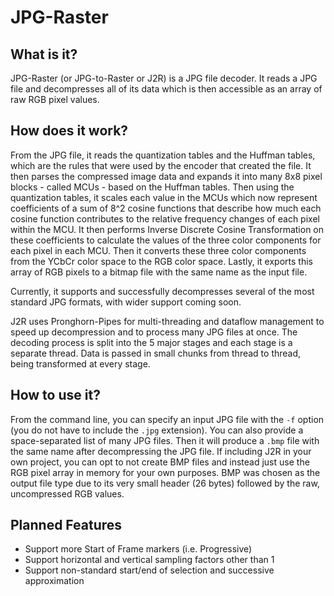 # JPG-Raster
## What is it?
JPG-Raster (or JPG-to-Raster or J2R) is a JPG file decoder.
It reads a JPG file and decompresses all of its data which is then accessible as an array of raw RGB pixel values.

## How does it work?
From the JPG file, it reads the quantization tables and the Huffman tables, which are the rules that were used by the encoder that created the file.
It then parses the compressed image data and expands it into many 8x8 pixel blocks - called MCUs - based on the Huffman tables.
Then using the quantization tables, it scales each value in the MCUs which now represent coefficients of a sum of 8^2 cosine functions that describe how much each cosine function contributes to the relative frequency changes of each pixel within the MCU.
It then performs Inverse Discrete Cosine Transformation on these coefficients to calculate the values of the three color components for each pixel in each MCU.
Then it converts these three color components from the YCbCr color space to the RGB color space.
Lastly, it exports this array of RGB pixels to a bitmap file with the same name as the input file.

Currently, it supports and successfully decompresses several of the most standard JPG formats, with wider support coming soon.

J2R uses Pronghorn-Pipes for multi-threading and dataflow management to speed up decompression and to process many JPG files at once. The decoding process is split into the 5 major stages and each stage is a separate thread. Data is passed in small chunks from thread to thread, being transformed at every stage.

## How to use it?
From the command line, you can specify an input JPG file with the `-f` option (you do not have to include the `.jpg` extension).
You can also provide a space-separated list of many JPG files.
Then it will produce a `.bmp` file with the same name after decompressing the JPG file.
If including J2R in your own project, you can opt to not create BMP files and instead just use the RGB pixel array in memory for your own purposes.
BMP was chosen as the output file type due to its very small header (26 bytes) followed by the raw, uncompressed RGB values.

## Planned Features
 - Support more Start of Frame markers (i.e. Progressive)
 - Support horizontal and vertical sampling factors other than 1
 - Support non-standard start/end of selection and successive
   approximation

